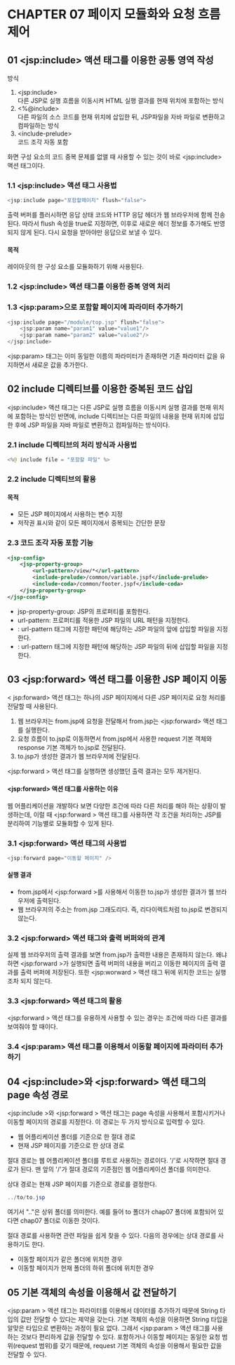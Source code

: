 # CHAPTER 07 페이지 모듈화와 요청 흐름 제어
## 01 \<jsp:include> 액션 태그를 이용한 공통 영역 작성
방식
1. \<jsp:include> <br>다른 JSP로 실행 흐름을 이동시켜 HTML 실행 결과를 현재 위치에 포함하는 방식
2. \<%@include> <br>다른 파일의 소스 코드를 현재 위치에 삽입한 뒤, JSP파일을 자바 파일로 변환하고 컴파일하는 방식
3. \<include-prelude> <include-coda> <br>코드 조각 자동 포함

화면 구성 요소의 코드 중복 문제를 없앨 때 사용할 수 있는 것이 바로 \<jsp:include> 액션 태그이다.

### 1.1 \<jsp:include> 액션 태그 사용법
```java
<jsp:include page="포함할페이지" flush="false">
```
출력 버퍼를 플러시하면 응답 상태 코드와 HTTP 응답 헤더가 웹 브라우저에 함께 전송된다. 
따라서 flush 속성을 true로 지정하면, 이후로 새로운 헤더 정보를 추가해도 반영되지 않게 된다.
다시 요청을 받아야만 응답으로 보낼 수 있다.

#### 목적 
레이아웃의 한 구성 요소를 모듈화하기 위해 사용된다.
### 1.2 \<jsp:include> 액션 태그를 이용한 중복 영역 처리

### 1.3 \<jsp:param>으로 포함할 페이지에 파라미터 추가하기
```java
<jsp:include page="/module/top.jsp" flush="false">
    <jsp:param name="param1" value="value1"/>
    <jsp:param name="param2" value="value2"/>
</jsp:include>
```
\<jsp:param> 태그는 이미 동일한 이름의 파라미터가 존재하면 기존 파라미터 값을 유지하면서 새로운 값을 추가한다.

## 02 include 디렉티브를 이용한 중복된 코드 삽입
\<jsp:include> 액션 태그는 다른 JSP로 실행 흐름을 이동시켜 실행 결과를 현재 위치에 포함하는 방식인 반면에, include 디렉티브는 다른 파일의 내용을 현재 위치에 삽입한 후에 JSP 파일을 자바 파일로 변환하고 컴파일하는 방식이다.
### 2.1 include 디렉티브의 처리 방식과 사용법
```java
<%@ include file = "포함할 파일" %>
```
### 2.2 include 디렉티브의 활용
#### 목적
- 모든 JSP 페이지에서 사용하는 변수 지정
- 저작권 표시와 같이 모든 페이지에서 중복되는 간단한 문장

### 2.3 코드 조각 자동 포함 기능
```xml
<jsp-config>
    <jsp-property-group>
        <url-pattern>/view/*</url-pattern>
        <include-prelude>/common/variable.jspf</include-prelude>
        <include-coda>/common/footer.jspf</include-coda>
    </jsp-property-group>
</jsp-config>
```
- jsp-property-group: JSP의 프로퍼티를 포함한다.
- url-pattern: 프로퍼티를 적용한 JSP 파일의 URL 패턴을 지정한다.
- <include-prelude>: url-pattern 태그에 지정한 패턴에 해당하는 JSP 파일의 앞에 삽입할 파일을 지정한다.
- <include-coda>: url-pattern 태그에 지정한 패턴에 해당하는 JSP 파일의 뒤에 삽입할 파일을 지정한다.

## 03 \<jsp:forward> 액션 태그를 이용한 JSP 페이지 이동
< jsp:forward> 액션 태그는 하나의 JSP 페이지에서 다른 JSP 페이지로 요청 처리를 전달할 때 사용된다.
1. 웹 브라우저는 from.jsp에 요청을 전달해서 from.jsp는 \<jsp:forward> 액션 태그를 실행한다.
2. 요청 흐름이 to.jsp로 이동하면서 from.jsp에서 사용한 request 기본 객체와 response 기본 객체가 to.jsp로 전달된다.
3. to.jsp가 생성한 결과가 웹 브라우저에 전달된다.

<jsp:forward > 액션 태그를 실행하면 생성했던 출력 결과는 모두 제거된다.
#### \<jsp:forward> 액션 태그를 사용하는 이유
웹 어플리케이션을 개발하다 보면 다양한 조건에 따라 다른 처리를 해야 하는 상황이 발생하는데, 이럴 때 <jsp:forward > 액션 태그를 사용하면 각 조건을 처리하는 JSP를 분리하여 기능별로 모듈화할 수 있게 된다.

### 3.1 \<jsp:forward> 액션 태그의 사용법
```java
<jsp:forward page="이동할 페이지" />
```

#### 실행 결과
- from.jsp에서 <jsp:forward >를 사용해서 이동한 to.jsp가 생성한 결과가 웹 브라우저에 출력된다.
- 웹 브라우저의 주소는 from.jsp 그래도리다. 즉, 리다이렉트처럼 to.jsp로 변경되지 않는다.

### 3.2 \<jsp:forward> 액션 태그와 출력 버퍼와의 관계
실제 웹 브라우저의 출력 결과를 보면 from.jsp가 출력한 내용은 존재하지 않는다. 왜냐하면 <jsp:forward >가 실행되면 출력 버퍼의 내용을 버리고 이동한 페이지의 출력 결과를 출력 버퍼에 저장된다.
또한 <jsp:worward > 액션 태그 뒤에 위치한 코드는 실행조차 되지 않는다.

### 3.3 \<jsp:forward> 액션 태그의 활용
<jsp:forward > 액션 태그를 유용하게 사용할 수 있는 경우는 조건에 따라 다른 결과를 보여줘야 할 때이다.

### 3.4 \<jsp:param> 액션 태그를 이용해서 이동할 페이지에 파라미터 추가하기

## 04 \<jsp:include>와 \<jsp:forward> 액션 태그의 page 속성 경로
<jsp:include >와 <jsp:forward > 액션 태그는 page 속성을 사용해서 포함시키거나 이동할 페이지의 경로를 지정한다.
이 경로는 두 가지 방식으로 입력할 수 있다.
- 웹 어플리케이션 폴더를 기준으로 한 절대 경로
- 현재 JSP 페이지를 기준으로 한 상대 경로

절대 경로는 웹 어플리케이션 폴더를 루트로 사용하는 경로이다. '/'로 시작하면 절대 경로가 된다.
맨 앞의 '/'가 절대 경로의 기준점인 웹 어플리케이션 폴더를 의미한다.

상대 경로는 현재 JSP 페이지를 기준으로 경로를 결정한다. 
```java
../to/to.jsp
```
여기서 ".."은 상위 폴더를 의미한다. 
예를 들어 to 폴더가 chap07 폴더에 포함되어 있다면 chap07 폴더로 이동한 것이다.

절대 경로를 사용하면 관련 파일을 쉽게 찾을 수 있다.
다음의 경우에는 상대 경로를 사용하기도 한다.
- 이동할 페이지가 같은 폴더에 위치한 경우
- 이동할 페이지가 현재 폴더의 하위 폴더에 위치한 경우

## 05 기본 객체의 속성을 이용해서 값 전달하기 
<jsp:param > 액션 태그는 파라미터를 이용해서 데이터를 추가하기 때문에 String 타입의 값만 전달할 수 있다는 제약을 갖는다.
기본 객체의 속성을 이용하면 String 타입을 알맞은 타입으로 변환하는 과정이 필요 없다.
그래서 <jsp:param > 액션 태그를 사용하는 것보다 편리하게 값을 전달할 수 있다.
포함하거나 이동할 페이지는 동일한 요청 범위(request 범위)를 갖기 때문에, request 기본 객체의 속성을 이용해서 필요한 값을 전달할 수 있다.